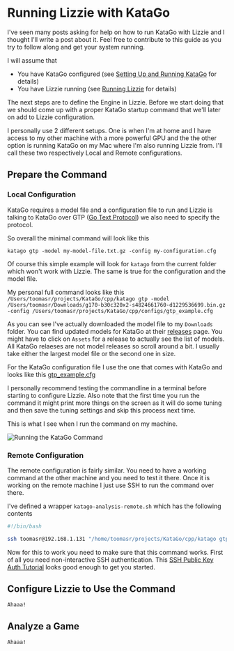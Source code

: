 # Running Lizzie with KataGo

I've seen many posts asking for help on how to run KataGo with Lizzie and I thought I'll write a post about it. Feel free to contribute to this guide as you try to follow along and get your system running.

I will assume that

- You have KataGo configured (see [Setting Up and Running KataGo](https://github.com/lightvector/KataGo#setting-up-and-running-katago) for details)
- You have Lizzie running (see [Running Lizzie](https://github.com/featurecat/lizzie#running-lizzie) for details)

The next steps are to define the Engine in Lizzie. Before we start doing that we should come up with a proper KataGo startup command that we'll later on add to Lizzie configuration.

I personally use 2 different setups. One is when I'm at home and I have access to my other machine with a more powerful GPU and the the other option is running KataGo on my Mac where I'm also running Lizzie from. I'll call these two respectively Local and Remote configurations.

## Prepare the Command

### Local Configuration

KataGo requires a model file and a configuration file to run and Lizzie is talking to KataGo over GTP ([Go Text Protocol](https://en.wikipedia.org/wiki/Go_Text_Protocol)) we also need to specify the protocol.

So overall the minimal command will look like this

```katago gtp -model my-model-file.txt.gz -config my-configuration.cfg```

Of course this simple example will look for ```katago``` from the current folder which won't work with Lizzie. The same is true for the configuration and the model file.

My personal full command looks like this
```/Users/toomasr/projects/KataGo/cpp/katago gtp -model /Users/toomasr/Downloads/g170-b30c320x2-s4824661760-d1229536699.bin.gz -config /Users/toomasr/projects/KataGo/cpp/configs/gtp_example.cfg```

As you can see I've actually downloaded the model file to my ```Downloads``` folder. You can find updated models for KataGo at their [releases](https://github.com/lightvector/KataGo/releases) page. You might have to click on ```Assets``` for a release to actually see the list of models. All KataGo relaeses are not model releases so scroll around a bit. I usually take either the largest model file or the second one in size.

For the KataGo configuration file I use the one that comes with KataGo and looks like this [gtp_example.cfg](https://github.com/lightvector/KataGo/blob/master/cpp/configs/gtp_example.cfg)

I personally recommend testing the commandline in a terminal before starting to configure Lizzie. Also note that the first time you run the command it might print more things on the screen as it will do some tuning and then save the tuning settings and skip this process next time.

This is what I see when I run the command on my machine.

![Running the KataGo Command](https://github.com/toomasr/lizzie/blob/master/guides/images/katago-commandline.png?raw=true)

### Remote Configuration

The remote configuration is fairly similar. You need to have a working command at the other machine and you need to test it there. Once it is working on the remote machine I just use SSH to run the command over there.

I've defined a wrapper ```katago-analysis-remote.sh``` which has the following contents

```bash
#!/bin/bash

ssh toomasr@192.168.1.131 "/home/toomasr/projects/KataGo/cpp/katago gtp -config /home/toomasr/projects/KataGo/cpp/configs/analysis_example.cfg"
```

Now for this to work you need to make sure that this command works. First of all you need non-interactive SSH authentication. This [SSH Public Key Auth Tutorial](https://kb.iu.edu/d/aews) looks good enough to get you started.

## Configure Lizzie to Use the Command
	Ahaaa!

## Analyze a Game
	Ahaaa!